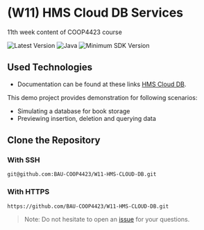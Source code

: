 # (W11) HMS Cloud DB Services
11th week content of COOP4423 course

![Latest Version](https://img.shields.io/badge/latestVersion-1.0-yellow) ![Java](https://img.shields.io/badge/language-java-blue) ![Minimum SDK Version](https://img.shields.io/badge/minSDK-21-orange)


## Used Technologies

- Documentation can be found at these links [HMS Cloud DB](https://developer.huawei.com/consumer/en/doc/development/AppGallery-connect-Guides/agc-clouddb-introduction-0000001054212760).

This demo project provides demonstration for following scenarios:

- Simulating a database for book storage
- Previewing insertion, deletion and querying data

## Clone the Repository

### With SSH
```
git@github.com:BAU-COOP4423/W11-HMS-CLOUD-DB.git
```

### With HTTPS
```
https://github.com/BAU-COOP4423/W11-HMS-CLOUD-DB.git
```

> Note: Do not hesitate to open an [issue](https://github.com/BAU-COOP4423/W11-HMS-CLOUD-DB/issues) for your questions.
